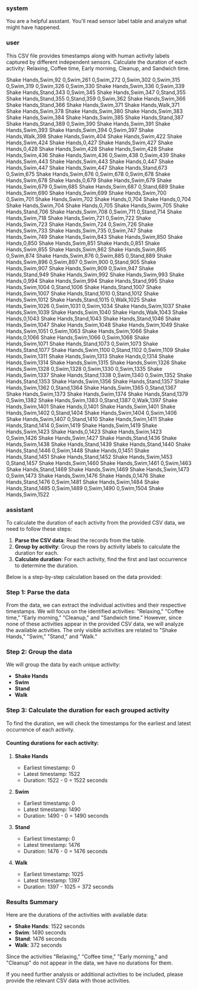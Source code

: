 ### system
You are a helpful assstant. You'll read sensor label table and analyze what might have happened.
### user

This CSV file provides timestamps along with human activity labels captured by different independent sensors.
Calculate the duration of each activity: Relaxing, Coffee time, Early morning, Cleanup, and Sandwich time.
    
Shake Hands,Swim,92
0,Swim,261
0,Swim,272
0,Swim,302
0,Swim,315
0,Swim,319
0,Swim,326
0,Swim,330
Shake Hands,Swim,336
0,Swim,339
Shake Hands,Stand,343
0,Swim,345
Shake Hands,Swim,347
0,Stand,355
Shake Hands,Stand,355
0,Stand,359
0,Swim,362
Shake Hands,Swim,366
Shake Hands,Stand,366
Shake Hands,Swim,371
Shake Hands,Walk,371
Shake Hands,Swim,378
Shake Hands,Swim,380
Shake Hands,Swim,383
Shake Hands,Swim,384
Shake Hands,Swim,385
Shake Hands,Stand,387
Shake Hands,Stand,389
0,Swim,390
Shake Hands,Swim,391
Shake Hands,Swim,393
Shake Hands,Swim,394
0,Swim,397
Shake Hands,Walk,398
Shake Hands,Swim,404
Shake Hands,Swim,422
Shake Hands,Swim,424
Shake Hands,0,427
Shake Hands,Swim,427
Shake Hands,0,428
Shake Hands,Swim,428
Shake Hands,Swim,428
Shake Hands,Swim,436
Shake Hands,Swim,436
0,Swim,438
0,Swim,439
Shake Hands,Swim,443
Shake Hands,Swim,443
Shake Hands,0,447
Shake Hands,Swim,447
Shake Hands,Swim,447
Shake Hands,Stand,673
0,Swim,675
Shake Hands,Swim,676
0,Swim,678
0,Swim,678
Shake Hands,Swim,678
Shake Hands,0,679
Shake Hands,Swim,679
Shake Hands,Swim,679
0,Swim,685
Shake Hands,Swim,687
0,Stand,689
Shake Hands,Swim,690
Shake Hands,Swim,699
Shake Hands,Swim,700
0,Swim,701
Shake Hands,Swim,702
Shake Hands,0,704
Shake Hands,0,704
Shake Hands,Swim,704
Shake Hands,0,705
Shake Hands,Swim,705
Shake Hands,Stand,706
Shake Hands,Swim,708
0,Swim,711
0,Stand,714
Shake Hands,Swim,718
Shake Hands,Swim,721
0,Swim,722
Shake Hands,Swim,723
Shake Hands,Swim,724
0,Swim,726
Shake Hands,Swim,733
Shake Hands,Swim,735
0,Swim,747
Shake Hands,Swim,749
Shake Hands,Swim,843
Shake Hands,Swim,850
Shake Hands,0,850
Shake Hands,Swim,851
Shake Hands,0,851
Shake Hands,Swim,855
Shake Hands,Swim,862
Shake Hands,Swim,865
0,Swim,874
Shake Hands,Swim,876
0,Swim,885
0,Stand,889
Shake Hands,Swim,896
0,Swim,897
0,Swim,900
0,Stand,905
Shake Hands,Swim,907
Shake Hands,Swim,909
0,Swim,947
Shake Hands,Stand,949
Shake Hands,Swim,992
Shake Hands,Swim,993
Shake Hands,0,994
Shake Hands,Swim,994
Shake Hands,Stand,995
Shake Hands,Swim,1004
0,Stand,1006
Shake Hands,Stand,1007
Shake Hands,Swim,1007
Shake Hands,Stand,1010
0,Stand,1012
Shake Hands,Swim,1012
Shake Hands,Stand,1015
0,Walk,1025
Shake Hands,Swim,1026
0,Swim,1031
0,Swim,1034
Shake Hands,Swim,1037
Shake Hands,Swim,1039
Shake Hands,Swim,1040
Shake Hands,Walk,1043
Shake Hands,0,1043
Shake Hands,Stand,1043
Shake Hands,Stand,1046
Shake Hands,Swim,1047
Shake Hands,Swim,1048
Shake Hands,Swim,1049
Shake Hands,Swim,1051
0,Swim,1063
Shake Hands,Swim,1066
Shake Hands,0,1066
Shake Hands,Swim,1066
0,Swim,1068
Shake Hands,Swim,1071
Shake Hands,Stand,1073
0,Swim,1073
Shake Hands,Stand,1077
Shake Hands,Swim,1100
0,Stand,1102
0,Swim,1109
Shake Hands,Swim,1311
Shake Hands,Swim,1313
Shake Hands,0,1314
Shake Hands,Swim,1314
Shake Hands,Swim,1315
Shake Hands,Swim,1326
Shake Hands,Swim,1328
0,Swim,1328
0,Swim,1330
0,Swim,1335
Shake Hands,Swim,1337
Shake Hands,Stand,1338
0,Swim,1340
0,Swim,1352
Shake Hands,Stand,1353
Shake Hands,Swim,1356
Shake Hands,Stand,1357
Shake Hands,Swim,1362
0,Stand,1364
Shake Hands,Swim,1365
0,Stand,1367
Shake Hands,Swim,1373
Shake Hands,Swim,1374
Shake Hands,Stand,1379
0,Swim,1382
Shake Hands,Swim,1383
0,Stand,1387
0,Walk,1397
Shake Hands,Swim,1401
Shake Hands,0,1401
Shake Hands,Swim,1401
Shake Hands,Swim,1402
0,Stand,1404
Shake Hands,Swim,1404
0,Swim,1406
Shake Hands,Swim,1407
0,Stand,1410
Shake Hands,Swim,1411
Shake Hands,Stand,1414
0,Swim,1419
Shake Hands,Swim,1419
Shake Hands,Swim,1423
Shake Hands,0,1423
Shake Hands,Swim,1423
0,Swim,1426
Shake Hands,Swim,1427
Shake Hands,Stand,1436
Shake Hands,Swim,1438
Shake Hands,Stand,1439
Shake Hands,Stand,1440
Shake Hands,Stand,1446
0,Swim,1448
Shake Hands,0,1451
Shake Hands,Stand,1451
Shake Hands,Stand,1452
Shake Hands,Swim,1453
0,Stand,1457
Shake Hands,Swim,1460
Shake Hands,Swim,1461
0,Swim,1463
Shake Hands,Stand,1469
Shake Hands,Swim,1469
Shake Hands,Swim,1473
0,Swim,1473
Shake Hands,Swim,1476
Shake Hands,0,1476
Shake Hands,Stand,1476
0,Swim,1481
Shake Hands,Swim,1484
Shake Hands,Stand,1485
0,Swim,1489
0,Swim,1490
0,Swim,1504
Shake Hands,Swim,1522

### assistant
To calculate the duration of each activity from the provided CSV data, we need to follow these steps:

1. **Parse the CSV data**: Read the records from the table.
2. **Group by activity**: Group the rows by activity labels to calculate the duration for each.
3. **Calculate duration**: For each activity, find the first and last occurrence to determine the duration.

Below is a step-by-step calculation based on the data provided:

### Step 1: Parse the data

From the data, we can extract the individual activities and their respective timestamps. We will focus on the identified activities: "Relaxing," "Coffee time," "Early morning," "Cleanup," and "Sandwich time." However, since none of these activities appear in the provided CSV data, we will analyze the available activities. The only visible activities are related to "Shake Hands," "Swim," "Stand," and "Walk."

### Step 2: Group the data

We will group the data by each unique activity:

- **Shake Hands**
- **Swim**
- **Stand**
- **Walk**

### Step 3: Calculate the duration for each grouped activity

To find the duration, we will check the timestamps for the earliest and latest occurrence of each activity.

#### Counting durations for each activity:

1. **Shake Hands**
   - Earliest timestamp: 0
   - Latest timestamp: 1522
   - Duration: 1522 - 0 = 1522 seconds

2. **Swim**
   - Earliest timestamp: 0
   - Latest timestamp: 1490
   - Duration: 1490 - 0 = 1490 seconds

3. **Stand**
   - Earliest timestamp: 0
   - Latest timestamp: 1476
   - Duration: 1476 - 0 = 1476 seconds

4. **Walk**
   - Earliest timestamp: 1025
   - Latest timestamp: 1397
   - Duration: 1397 - 1025 = 372 seconds

### Results Summary

Here are the durations of the activities with available data:

- **Shake Hands**: 1522 seconds
- **Swim**: 1490 seconds
- **Stand**: 1476 seconds
- **Walk**: 372 seconds

Since the activities "Relaxing," "Coffee time," "Early morning," and "Cleanup" do not appear in the data, we have no durations for them.

If you need further analysis or additional activities to be included, please provide the relevant CSV data with those activities.
